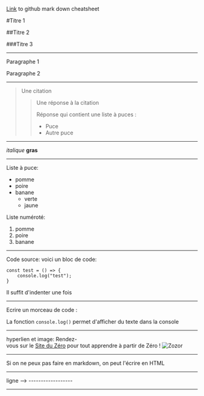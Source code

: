 [Link](https://github.com/adam-p/markdown-here/wiki/Markdown-Cheatsheet) to github mark down cheatsheet

#Titre 1

##Titre 2

###Titre 3

---------------------------

Paragraphe 1

Paragraphe 2

---------------------------

> Une citation
>
> > Une réponse à la citation
> >
> > Réponse qui contient une liste à puces :
> >
> > * Puce
> > * Autre puce

---------------------------

*italique*	**gras**

---------------------------

Liste à puce:
* pomme
* poire
* banane
	* verte
	* jaune
	
Liste numéroté:
1. pomme
2. poire
3. banane

---------------------------

Code source: 
voici un bloc de code:

	const test = () => {
		console.log("test");
	}

Il suffit d'indenter une fois

---------------------------

Ecrire un morceau de code :

La fonction `console.log()` permet d'afficher du texte dans la console

---------------------------

hyperlien et image:
Rendez-vous sur le [Site du Zéro](http://www.siteduzero.com) pour tout apprendre à partir de Zéro !
![Zozor](http://uploads.siteduzero.com/files/420001_421000/420263.png)

---------------------------

Si on ne peux pas faire en markdown, on peut l'écrire en HTML

---------------------------

ligne --> ------------------

---------------------------
